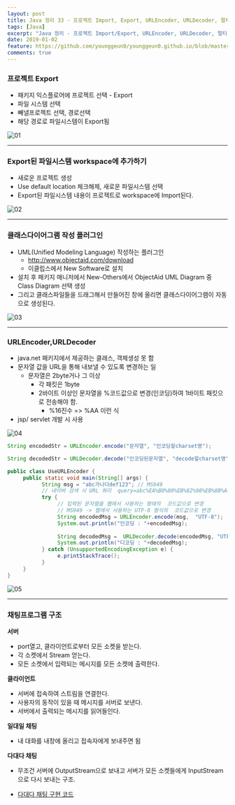 ```yaml
---
layout: post
title: Java 정리 33 - 프로젝트 Import, Export, URLEncoder, URLDecoder, 멀티채팅 구현
tags: [Java]
excerpt: "Java 정리 - 프로젝트 Import/Export, URLEncoder, URLDecoder, 멀티 채팅 구현"
date: 2019-01-02
feature: https://github.com/younggeun0/younggeun0.github.io/blob/master/_posts/img/java/JavaImageFeature.png?raw=true
comments: true
---
```

 
### 프로젝트 Export

* 패키지 익스플로어에 프로젝트 선택 - Export
* 파일 시스템 선택
* 빼낼프로젝트 선택, 경로선택
* 해당 경로로 파일시스템이 Export됨

![01](https://github.com/younggeun0/younggeun0.github.io/blob/master/_posts/img/java/33/01.png?raw=true)


---

### Export된 파일시스템 workspace에 추가하기

* 새로운 프로젝트 생성
* Use default location 체크해제, 새로운 파일시스템 선택
* Export된 파일시스템 내용이 프로젝트로 workspace에 Import된다.

![02](https://github.com/younggeun0/younggeun0.github.io/blob/master/_posts/img/java/33/02.png?raw=true)


---

### 클래스다이어그램 작성 플러그인

* UML(Unified Modeling Language) 작성하는 플러그인
    * http://www.objectaid.com/download
    * 이클립스에서 New Software로 설치
* 설치 후 패키지 매니저에서 New-Others에서 ObjectAid UML Diagram 중 Class Diagram 선택 생성
* 그리고 클래스파일들을 드래그해서 만들어진 창에 올리면 클래스다이어그램이 자동으로 생성된다.

![03](https://github.com/younggeun0/younggeun0.github.io/blob/master/_posts/img/java/33/03.png?raw=true)


---

### URLEncoder,URLDecoder

* java.net 패키지에서 제공하는 클래스, 객체생성 못 함
* 문자열 값을 URL을 통해 내보낼 수 있도록 변경하는 일
    * 문자열은 2byte거나 그 이상
        * 각 패킷은 1byte
        * 2바이트 이상인 문자열을 %코드값으로 변경(인코딩)하여 1바이트 패킷으로 전송해야 함.
            * %16진수 => %AA 이런 식
* jsp/ servlet 개발 시 사용

![04](https://github.com/younggeun0/younggeun0.github.io/blob/master/_posts/img/java/33/04.png?raw=true)

```java
String encodedStr = URLEncoder.encode("문자열", "인코딩할charset명");

String decodedStr = URLDecoder.decode("인코딩된문자열", "decode할charset명");
```

```java
public class UseURLEncoder {
     public static void main(String[] args) {
           String msg = "abc가나다def123"; // MS949
           // 네이버 검색 시 URL 쿼리  query=abc%EA%B0%80%EB%82%98%EB%8B%A4def123
           try {
                // 입력된 문자열을 웹에서 사용하는 형태의  코드값으로 변경
                // MS949 -> 웹에서 사용하는 UTF-8 형식의  코드값으로 변경
                String encodedMsg = URLEncoder.encode(msg,  "UTF-8");
                System.out.println("인코딩 : "+encodedMsg);
                
                String decodedMsg =  URLDecoder.decode(encodedMsg, "UTF-8");
                System.out.println("디코딩 : "+decodedMsg);
           } catch (UnsupportedEncodingException e) {
                e.printStackTrace();
           }
     }
}
```

![05](https://github.com/younggeun0/younggeun0.github.io/blob/master/_posts/img/java/33/05.png?raw=true)

---

### 채팅프로그램 구조

**서버**
* port열고, 클라이언트로부터 모든 소켓을 받는다.
* 각 소켓에서 Stream 얻는다.
* 모든 소켓에서 입력되는 메시지를 모든 소켓에 출력한다.
  
**클라이언트**
* 서버에 접속하여 스트림을 연결한다.
* 사용자의 동작이 있을 때 메시지를 서버로 보낸다.
* 서버에서 출력되는 메시지를 읽어들인다.

**일대일 채팅**
* 내 대화를 내창에 올리고 접속자에게 보내주면 됨

**다대다 채팅**
* 무조건 서버에 OutputStream으로 보내고 서버가 모든 소켓들에게 InputStream으로 다시 보내는 구조.

* [다대다 채팅 구현 코드](https://github.com/younggeun0/SSangYoung/tree/master/dev/workspace/sistJavaStudy2/src/kr/co/sist/chat)
  
